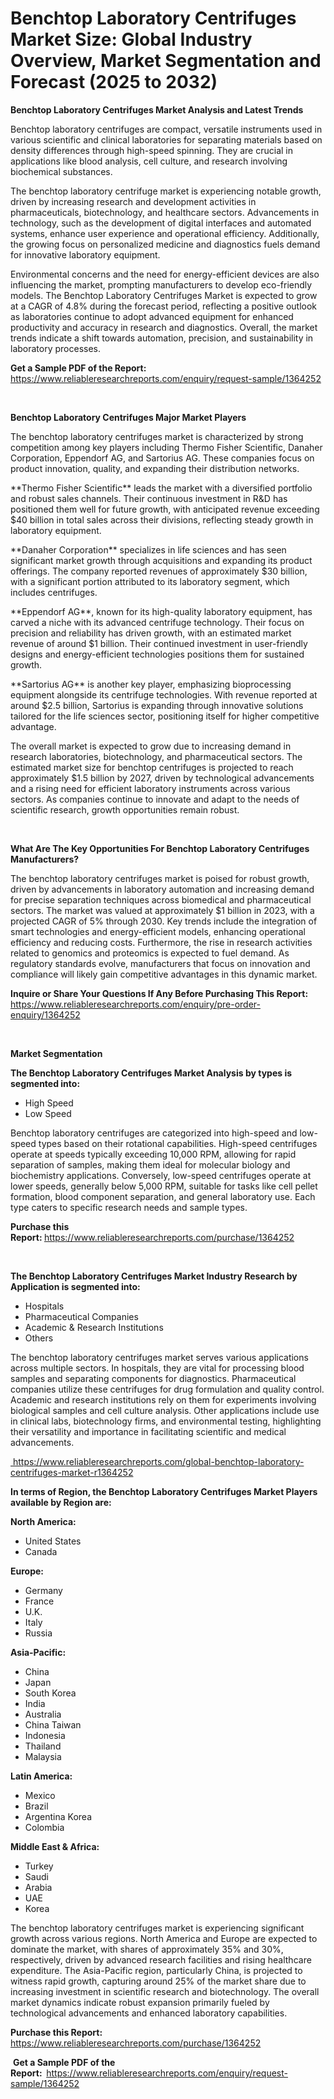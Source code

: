 <p><h1>Benchtop Laboratory Centrifuges Market Size: Global Industry Overview, Market Segmentation and Forecast (2025 to 2032)</h1></p><p><strong>Benchtop Laboratory Centrifuges Market Analysis and Latest Trends</strong></p>
<p><p>Benchtop laboratory centrifuges are compact, versatile instruments used in various scientific and clinical laboratories for separating materials based on density differences through high-speed spinning. They are crucial in applications like blood analysis, cell culture, and research involving biochemical substances. </p><p>The benchtop laboratory centrifuge market is experiencing notable growth, driven by increasing research and development activities in pharmaceuticals, biotechnology, and healthcare sectors. Advancements in technology, such as the development of digital interfaces and automated systems, enhance user experience and operational efficiency. Additionally, the growing focus on personalized medicine and diagnostics fuels demand for innovative laboratory equipment. </p><p>Environmental concerns and the need for energy-efficient devices are also influencing the market, prompting manufacturers to develop eco-friendly models. The Benchtop Laboratory Centrifuges Market is expected to grow at a CAGR of 4.8% during the forecast period, reflecting a positive outlook as laboratories continue to adopt advanced equipment for enhanced productivity and accuracy in research and diagnostics. Overall, the market trends indicate a shift towards automation, precision, and sustainability in laboratory processes.</p></p>
<p><strong>Get a Sample PDF of the Report:&nbsp;</strong> <a href="https://www.reliableresearchreports.com/enquiry/request-sample/1364252?utm_campaign=2883&utm_medium=2&utm_source=Github&utm_content=ia&utm_term=14042025&utm_id=benchtop-laboratory-centrifuges">https://www.reliableresearchreports.com/enquiry/request-sample/1364252</a></p>
<p>&nbsp;</p>
<p><strong>Benchtop Laboratory Centrifuges Major Market Players</strong></p>
<p><p>The benchtop laboratory centrifuges market is characterized by strong competition among key players including Thermo Fisher Scientific, Danaher Corporation, Eppendorf AG, and Sartorius AG. These companies focus on product innovation, quality, and expanding their distribution networks.</p><p>**Thermo Fisher Scientific** leads the market with a diversified portfolio and robust sales channels. Their continuous investment in R&D has positioned them well for future growth, with anticipated revenue exceeding $40 billion in total sales across their divisions, reflecting steady growth in laboratory equipment.</p><p>**Danaher Corporation** specializes in life sciences and has seen significant market growth through acquisitions and expanding its product offerings. The company reported revenues of approximately $30 billion, with a significant portion attributed to its laboratory segment, which includes centrifuges.</p><p>**Eppendorf AG**, known for its high-quality laboratory equipment, has carved a niche with its advanced centrifuge technology. Their focus on precision and reliability has driven growth, with an estimated market revenue of around $1 billion. Their continued investment in user-friendly designs and energy-efficient technologies positions them for sustained growth.</p><p>**Sartorius AG** is another key player, emphasizing bioprocessing equipment alongside its centrifuge technologies. With revenue reported at around $2.5 billion, Sartorius is expanding through innovative solutions tailored for the life sciences sector, positioning itself for higher competitive advantage.</p><p>The overall market is expected to grow due to increasing demand in research laboratories, biotechnology, and pharmaceutical sectors. The estimated market size for benchtop centrifuges is projected to reach approximately $1.5 billion by 2027, driven by technological advancements and a rising need for efficient laboratory instruments across various sectors. As companies continue to innovate and adapt to the needs of scientific research, growth opportunities remain robust.</p></p>
<p>&nbsp;</p>
<p><strong>What Are The Key Opportunities For Benchtop Laboratory Centrifuges Manufacturers?</strong></p>
<p><p>The benchtop laboratory centrifuges market is poised for robust growth, driven by advancements in laboratory automation and increasing demand for precise separation techniques across biomedical and pharmaceutical sectors. The market was valued at approximately $1 billion in 2023, with a projected CAGR of 5% through 2030. Key trends include the integration of smart technologies and energy-efficient models, enhancing operational efficiency and reducing costs. Furthermore, the rise in research activities related to genomics and proteomics is expected to fuel demand. As regulatory standards evolve, manufacturers that focus on innovation and compliance will likely gain competitive advantages in this dynamic market.</p></p>
<p><strong>Inquire or Share Your Questions If Any Before Purchasing This Report:</strong> <a href="https://www.reliableresearchreports.com/enquiry/pre-order-enquiry/1364252?utm_campaign=2883&utm_medium=2&utm_source=Github&utm_content=ia&utm_term=14042025&utm_id=benchtop-laboratory-centrifuges">https://www.reliableresearchreports.com/enquiry/pre-order-enquiry/1364252</a></p>
<p>&nbsp;</p>
<p><strong>Market Segmentation</strong></p>
<p><strong>The Benchtop Laboratory Centrifuges Market Analysis by types is segmented into:</strong></p>
<p><ul><li>High Speed</li><li>Low Speed</li></ul></p>
<p><p>Benchtop laboratory centrifuges are categorized into high-speed and low-speed types based on their rotational capabilities. High-speed centrifuges operate at speeds typically exceeding 10,000 RPM, allowing for rapid separation of samples, making them ideal for molecular biology and biochemistry applications. Conversely, low-speed centrifuges operate at lower speeds, generally below 5,000 RPM, suitable for tasks like cell pellet formation, blood component separation, and general laboratory use. Each type caters to specific research needs and sample types.</p></p>
<p><strong>Purchase this Report:&nbsp;</strong><a href="https://www.reliableresearchreports.com/purchase/1364252?utm_campaign=2883&utm_medium=2&utm_source=Github&utm_content=ia&utm_term=14042025&utm_id=benchtop-laboratory-centrifuges">https://www.reliableresearchreports.com/purchase/1364252</a></p>
<p>&nbsp;</p>
<p><strong>The Benchtop Laboratory Centrifuges Market Industry Research by Application is segmented into:</strong></p>
<p><ul><li>Hospitals</li><li>Pharmaceutical Companies</li><li>Academic & Research Institutions</li><li>Others</li></ul></p>
<p><p>The benchtop laboratory centrifuges market serves various applications across multiple sectors. In hospitals, they are vital for processing blood samples and separating components for diagnostics. Pharmaceutical companies utilize these centrifuges for drug formulation and quality control. Academic and research institutions rely on them for experiments involving biological samples and cell culture analysis. Other applications include use in clinical labs, biotechnology firms, and environmental testing, highlighting their versatility and importance in facilitating scientific and medical advancements.</p></p>
<p><a href="https://www.reliableresearchreports.com/global-benchtop-laboratory-centrifuges-market-r1364252?utm_campaign=2883&utm_medium=2&utm_source=Github&utm_content=ia&utm_term=14042025&utm_id=benchtop-laboratory-centrifuges">&nbsp;https://www.reliableresearchreports.com/global-benchtop-laboratory-centrifuges-market-r1364252</a></p>
<p><strong>In terms of Region, the Benchtop Laboratory Centrifuges Market Players available by Region are:</strong></p>
<p>
    <p> <strong> North America: </strong>
        <ul>
            <li>United States</li>
            <li>Canada</li>
        </ul>
        </p> 
    <p> <strong> Europe: </strong>
        <ul>
            <li>Germany</li>
            <li>France</li>
            <li>U.K.</li>
            <li>Italy</li>
            <li>Russia</li>
        </ul>
        </p> 
    <p> <strong> Asia-Pacific: </strong>
        <ul>
            <li>China</li>
            <li>Japan</li>
            <li>South Korea</li>
            <li>India</li>
            <li>Australia</li>
            <li>China Taiwan</li>
            <li>Indonesia</li>
            <li>Thailand</li>
            <li>Malaysia</li>
        </ul>
        </p> 
    <p> <strong> Latin America: </strong>
        <ul>
            <li>Mexico</li>
            <li>Brazil</li>
            <li>Argentina Korea</li>
            <li>Colombia</li>
        </ul>
        </p> 
    <p> <strong> Middle East & Africa: </strong>
        <ul>
            <li>Turkey</li>
            <li>Saudi</li>
            <li>Arabia</li>
            <li>UAE</li>
            <li>Korea</li>
        </ul>
    </p>
    </p>
<p><p>The benchtop laboratory centrifuges market is experiencing significant growth across various regions. North America and Europe are expected to dominate the market, with shares of approximately 35% and 30%, respectively, driven by advanced research facilities and rising healthcare expenditure. The Asia-Pacific region, particularly China, is projected to witness rapid growth, capturing around 25% of the market share due to increasing investment in scientific research and biotechnology. The overall market dynamics indicate robust expansion primarily fueled by technological advancements and enhanced laboratory capabilities.</p></p>
<p><strong>Purchase this Report: </strong><a href="https://www.reliableresearchreports.com/purchase/1364252?utm_campaign=2883&utm_medium=2&utm_source=Github&utm_content=ia&utm_term=14042025&utm_id=benchtop-laboratory-centrifuges">https://www.reliableresearchreports.com/purchase/1364252</a></p>
<p>&nbsp;<strong>Get a Sample PDF of the Report:&nbsp;&nbsp;</strong><a href="https://www.reliableresearchreports.com/enquiry/request-sample/1364252?utm_campaign=2883&utm_medium=2&utm_source=Github&utm_content=ia&utm_term=14042025&utm_id=benchtop-laboratory-centrifuges">https://www.reliableresearchreports.com/enquiry/request-sample/1364252</a></p>
<p><strong></strong></p>
<p><p></p><p></p><p></p></p>